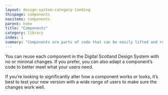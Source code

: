 ```yaml
---
layout: design-system-category-landing
thispage: components
navitems: components
parent: home
title: "Components"
category: library
index: 1
summary: "Components are parts of code that can be easily lifted and reused. They’re usually self-contained elements of a website, such as a banner, breadcrumb or footer."
---
```



You can reuse each component in the Digital Scotland Design System with no or minimal changes. If you prefer, you can also adapt a component’s code to better meet what your users need.

If you’re looking to significantly alter how a component works or looks, it’s best to test your new version with a wide range of users to make sure the changes work well.

